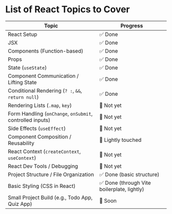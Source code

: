 # List of React Topics to Cover
Topic | Progress
-- | --
React Setup | ✅ Done
JSX | ✅ Done
Components (Function-based) | ✅ Done
Props | ✅ Done
State (`useState`) | ✅ Done
Component Communication / Lifting State | ✅ Done
Conditional Rendering (`? :`, `&&`, `return null`) | ✅ Done
Rendering Lists (`.map`, `key`) | 🔲 Not yet
Form Handling (`onChange`, `onSubmit`, controlled inputs) | 🔲 Not yet
Side Effects (`useEffect`) | 🔲 Not yet
Component Composition / Reusability | 🔲 Lightly touched
React Context (`createContext`, `useContext`) | 🔲 Not yet
React Dev Tools / Debugging | 🔲 Not yet
Project Structure / File Organization | ✅ Done (basic structure)
Basic Styling (CSS in React) | ✅ Done (through Vite boilerplate, lightly)
Small Project Build (e.g., Todo App, Quiz App) | 🔲 Soon